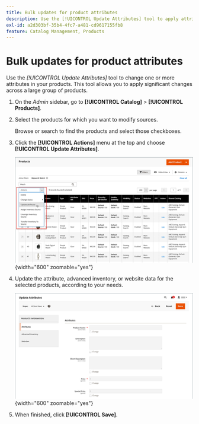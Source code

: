 ```yaml
---
title: Bulk updates for product attributes
description: Use the [!UICONTROL Update Attributes] tool to apply attribute changes to  multiple products.
exl-id: a2d303bf-35b4-4fc7-a481-cd9617155fb8
feature: Catalog Management, Products
---
```

# Bulk updates for product attributes

Use the _[!UICONTROL Update Attributes]_ tool to change one or more attributes in your products. This tool allows you to apply significant changes across a large group of products.

1. On the _Admin_ sidebar, go to **[!UICONTROL Catalog]** > **[!UICONTROL Products]**.

1. Select the products for which you want to modify sources.

   Browse or search to find the products and select those checkboxes.

1. Click the **[!UICONTROL Actions]** menu at the top and choose **[!UICONTROL Update Attributes]**.

   ![Select products to be updated](./assets/bulk-product-updating-action.png){width="600" zoomable="yes"}

1. Update the attribute, advanced inventory, or website data for the selected products, according to your needs.

   ![Bulk updating for attributes](./assets/bulk-product-attribute-update.png){width="600" zoomable="yes"}

1. When finished, click **[!UICONTROL Save]**.
